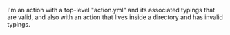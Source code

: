 I'm an action with a top-level "action.yml" and its associated typings that are valid, and also with an action that
lives inside a directory and has invalid typings.